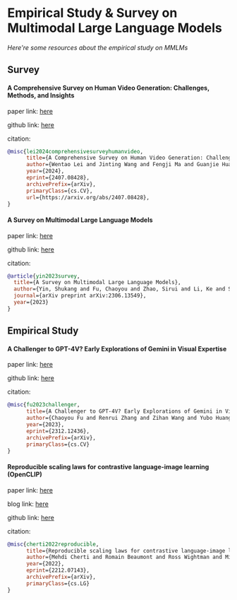# Empirical Study & Survey on Multimodal Large Language Models
*Here're some resources about the empirical study on MMLMs*


## Survey


#### A Comprehensive Survey on Human Video Generation: Challenges, Methods, and Insights

paper link: [here](https://arxiv.org/pdf/2407.08428v1)

github link: [here](https://github.com/wentaol86/awesome-human-body-video-generation)

citation:

```bibtex
@misc{lei2024comprehensivesurveyhumanvideo,
      title={A Comprehensive Survey on Human Video Generation: Challenges, Methods, and Insights}, 
      author={Wentao Lei and Jinting Wang and Fengji Ma and Guanjie Huang and Li Liu},
      year={2024},
      eprint={2407.08428},
      archivePrefix={arXiv},
      primaryClass={cs.CV},
      url={https://arxiv.org/abs/2407.08428}, 
}
```

#### A Survey on Multimodal Large Language Models

paper link: [here](https://arxiv.org/pdf/2306.13549)

github link: [here](https://github.com/BradyFU/Awesome-Multimodal-Large-Language-Models)

citation:
```bibtex
@article{yin2023survey,
  title={A Survey on Multimodal Large Language Models},
  author={Yin, Shukang and Fu, Chaoyou and Zhao, Sirui and Li, Ke and Sun, Xing and Xu, Tong and Chen, Enhong},
  journal={arXiv preprint arXiv:2306.13549},
  year={2023}
}
```


## Empirical Study


#### A Challenger to GPT-4V? Early Explorations of Gemini in Visual Expertise

paper link: [here](https://arxiv.org/pdf/2312.12436)

github link: [here](https://github.com/BradyFU/Awesome-Multimodal-Large-Language-Models)

citation:
```bibtex
@misc{fu2023challenger,
      title={A Challenger to GPT-4V? Early Explorations of Gemini in Visual Expertise}, 
      author={Chaoyou Fu and Renrui Zhang and Zihan Wang and Yubo Huang and Zhengye Zhang and Longtian Qiu and Gaoxiang Ye and Yunhang Shen and Mengdan Zhang and Peixian Chen and Sirui Zhao and Shaohui Lin and Deqiang Jiang and Di Yin and Peng Gao and Ke Li and Hongsheng Li and Xing Sun},
      year={2023},
      eprint={2312.12436},
      archivePrefix={arXiv},
      primaryClass={cs.CV}
}
```


#### Reproducible scaling laws for contrastive language-image learning (OpenCLIP)

paper link: [here](https://arxiv.org/abs/2212.07143)

blog link: [here](https://towardsdatascience.com/using-openclip-for-image-search-and-automatic-captioning-fa1cbbd48ce4)

github link: [here](https://github.com/LAION-AI/scaling-laws-openclip)

citation:
```bibtex
@misc{cherti2022reproducible,
      title={Reproducible scaling laws for contrastive language-image learning}, 
      author={Mehdi Cherti and Romain Beaumont and Ross Wightman and Mitchell Wortsman and Gabriel Ilharco and Cade Gordon and Christoph Schuhmann and Ludwig Schmidt and Jenia Jitsev},
      year={2022},
      eprint={2212.07143},
      archivePrefix={arXiv},
      primaryClass={cs.LG}
}
```



